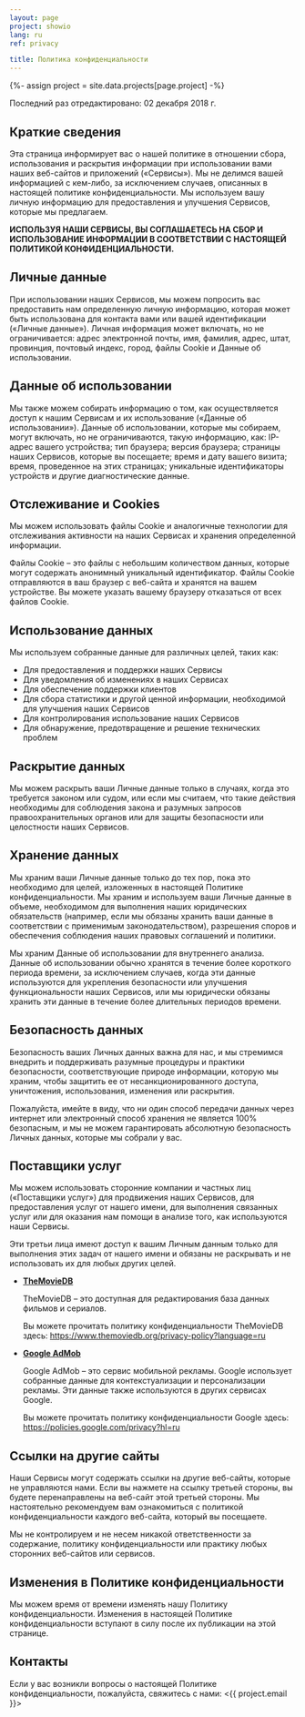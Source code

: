 ```yaml
---
layout: page
project: showio
lang: ru
ref: privacy

title: Политика конфиденциальности
---
```

{%- assign project = site.data.projects[page.project] -%}

Последний раз отредактировано: 02 декабря 2018 г.


## Краткие сведения

Эта страница информирует вас о нашей политике в отношении сбора, использования и раскрытия информации при использовании вами наших веб-сайтов и приложений («Сервисы»). Мы не делимся вашей информацией с кем-либо, за исключением случаев, описанных в настоящей политике конфиденциальности. Мы используем вашу личную информацию для предоставления и улучшения Сервисов, которые мы предлагаем.

**ИСПОЛЬЗУЯ НАШИ СЕРВИСЫ, ВЫ СОГЛАШАЕТЕСЬ НА СБОР И ИСПОЛЬЗОВАНИЕ ИНФОРМАЦИИ В СООТВЕТСТВИИ С НАСТОЯЩЕЙ ПОЛИТИКОЙ КОНФИДЕНЦИАЛЬНОСТИ.**


## Личные данные

При использовании наших Сервисов, мы можем попросить вас предоставить нам определенную личную информацию, которая может быть использована для контакта вами или вашей идентификации («Личные данные»). Личная информация может включать, но не ограничивается: адрес электронной почты, имя, фамилия, адрес, штат, провинция, почтовый индекс, город, файлы Cookie и Данные об использовании.


## Данные об использовании

Мы также можем собирать информацию о том, как осуществляется доступ к нашим Сервисам и их использование («Данные об использовании»). Данные об использовании, которые мы собираем, могут включать, но не ограничиваются, такую информацию, как: IP-адрес вашего устройства; тип браузера; версия браузера; страницы наших Сервисов, которые вы посещаете; время и дату вашего визита; время, проведенное на этих страницах; уникальные идентификаторы устройств и другие диагностические данные.


## Отслеживание и Cookies

Мы можем использовать файлы Cookie и аналогичные технологии для отслеживания активности на наших Сервисах и хранения определенной информации.

Файлы Cookie – это файлы с небольшим количеством данных, которые могут содержать анонимный уникальный идентификатор. Файлы Cookie отправляются в ваш браузер с веб-сайта и хранятся на вашем устройстве. Вы можете указать вашему браузеру отказаться от всех файлов Cookie.


## Использование данных

Мы используем собранные данные для различных целей, таких как:

- Для предоставления и поддержки наших Сервисы
- Для уведомления об изменениях в наших Сервисах
- Для обеспечение поддержки клиентов
- Для сбора статистики и другой ценной информации, необходимой для улучшения наших Сервисов
- Для контролирования использование наших Сервисов
- Для обнаружение, предотвращение и решение технических проблем


## Раскрытие данных

Мы можем раскрыть ваши Личные данные только в случаях, когда это требуется законом или судом, или если мы считаем, что такие действия необходимы для соблюдения закона и разумных запросов правоохранительных органов или для защиты безопасности или целостности наших Сервисов.


## Хранение данных

Мы храним ваши Личные данные только до тех пор, пока это необходимо для целей, изложенных в настоящей Политике конфиденциальности. Мы храним и используем ваши Личные данные в объеме, необходимом для выполнения наших юридических обязательств (например, если мы обязаны хранить ваши данные в соответствии с применимым законодательством), разрешения споров и обеспечения соблюдения наших правовых соглашений и политики.

Мы храним Данные об использовании для внутреннего анализа. Данные об использовании обычно хранятся в течение более короткого периода времени, за исключением случаев, когда эти данные используются для укрепления безопасности или улучшения функциональности наших Сервисов, или мы юридически обязаны хранить эти данные в течение более длительных периодов времени.


## Безопасность данных

Безопасность ваших Личных данных важна для нас, и мы стремимся внедрить и поддерживать разумные процедуры и практики безопасности, соответствующие природе информации, которую мы храним, чтобы защитить ее от несанкционированного доступа, уничтожения, использования, изменения или раскрытия.

Пожалуйста, имейте в виду, что ни один способ передачи данных через интернет или электронный способ хранения не является 100% безопасным, и мы не можем гарантировать абсолютную безопасность Личных данных, которые мы собрали у вас.


## Поставщики услуг

Мы можем использовать сторонние компании и частных лиц («Поставщики услуг») для продвижения наших Сервисов, для предоставления услуг от нашего имени, для выполнения связанных услуг или для оказания нам помощи в анализе того, как используются наши Сервисы.

Эти третьи лица имеют доступ к вашим Личным данным только для выполнения этих задач от нашего имени и обязаны не раскрывать и не использовать их для любых других целей.

- **[TheMovieDB](https://www.themoviedb.org/)**

    TheMovieDB – это доступная для редактирования база данных фильмов и сериалов.

    Вы можете прочитать политику конфиденциальности TheMovieDB здесь: <https://www.themoviedb.org/privacy-policy?language=ru>

- **[Google AdMob](https://www.google.com/intl/en_us/admob/)**

    Google AdMob – это сервис мобильной рекламы. Google использует собранные данные для контекстуализации и персонализации рекламы. Эти данные также используются в других сервисах Google.

    Вы можете прочитать политику конфиденциальности Google здесь:  <https://policies.google.com/privacy?hl=ru>


## Ссылки на другие сайты

Наши Сервисы могут содержать ссылки на другие веб-сайты, которые не управляются нами. Если вы нажмете на ссылку третьей стороны, вы будете перенаправлены на веб-сайт этой третьей стороны. Мы настоятельно рекомендуем вам ознакомиться с политикой конфиденциальности каждого веб-сайта, который вы посещаете.

Мы не контролируем и не несем никакой ответственности за содержание, политику конфиденциальности или практику любых сторонних веб-сайтов или сервисов.


## Изменения в Политике конфиденциальности

Мы можем время от времени изменять нашу Политику конфиденциальности. Изменения в настоящей Политике конфиденциальности вступают в силу после их публикации на этой странице.


## Контакты

Если у вас возникли вопросы о настоящей Политике конфиденциальности, пожалуйста, свяжитесь с нами: <{{ project.email }}>
